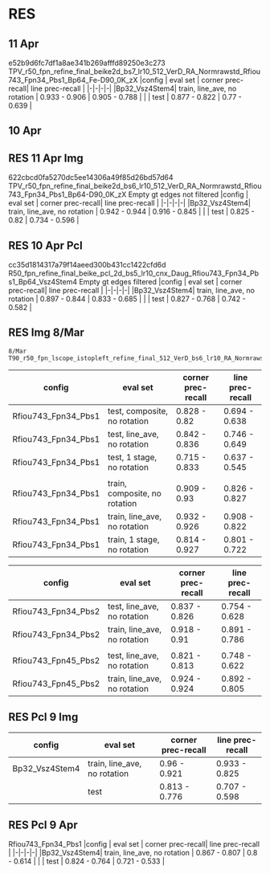 
# RES

## 11 Apr
e52b9d6fc7df1a8ae341b269afffd89250e3c273
TPV_r50_fpn_refine_final_beike2d_bs7_lr10_512_VerD_RA_Normrawstd_Rfiou743_Fpn34_Pbs1_Bp64_Fe-D90_0K_zX
|config | eval set | corner prec-recall| line prec-recall |
|-|-|-|-|
|Bp32_Vsz4Stem4| train, line_ave, no rotation    |  0.933 - 0.906  | 0.905 - 0.788  |
|              | test                          |  0.877 - 0.822 | 0.77 - 0.639  |


## 10 Apr

## RES 11 Apr Img
622cbcd0fa5270dc5ee14306a49f85d26bd57d64
TPV_r50_fpn_refine_final_beike2d_bs6_lr10_512_VerD_RA_Normrawstd_Rfiou743_Fpn34_Pbs1_Bp64-D90_0K_zX
Empty gt edges not filtered
|config | eval set | corner prec-recall| line prec-recall |
|-|-|-|-|
|Bp32_Vsz4Stem4| train, line_ave, no rotation    |  0.942 - 0.944  | 0.916 - 0.845  |
|              | test                          |  0.825 - 0.82 | 0.734 - 0.596  |

## RES 10 Apr Pcl
cc35d1814317a79f14aeed300b431cc1422cfd6d
R50_fpn_refine_final_beike_pcl_2d_bs5_lr10_cnx_Daug_Rfiou743_Fpn34_Pbs1_Bp64_Vsz4Stem4
Empty gt edges filtered
|config | eval set | corner prec-recall| line prec-recall |
|-|-|-|-|
|Bp32_Vsz4Stem4| train, line_ave, no rotation    |  0.897 - 0.844  | 0.833 - 0.685  |
|              | test                          |  0.827 - 0.768 | 0.742 - 0.582  |

## RES Img 8/Mar
```
8/Mar T90_r50_fpn_lscope_istopleft_refine_final_512_VerD_bs6_lr10_RA_Normrawstd_ChmR2P1N1_Rfiou743_Fpn34_Pbs1
```
|config | eval set | corner prec-recall| line prec-recall |
|-|-|-|-|
|Rfiou743_Fpn34_Pbs1 | test, composite, no rotation    | 0.828 - 0.82  |0.694 - 0.638  |
|Rfiou743_Fpn34_Pbs1 | test, line_ave, no rotation     | 0.842 - 0.836 |0.746 - 0.649  |
|Rfiou743_Fpn34_Pbs1 | test, 1 stage, no rotation | 0.715 - 0.833 |0.637 - 0.545  |
| | | |
|Rfiou743_Fpn34_Pbs1 | train, composite, no rotation    | 0.909 - 0.93  |  0.826 - 0.827 |
|Rfiou743_Fpn34_Pbs1 | train, line_ave, no rotation     | 0.932 - 0.926 | 0.908 - 0.822 |
|Rfiou743_Fpn34_Pbs1 | train, 1 stage, no rotation | 0.814 - 0.927 | 0.801 - 0.722  |


|config | eval set | corner prec-recall| line prec-recall |
|-|-|-|-|
| Rfiou743_Fpn34_Pbs2 | test, line_ave, no rotation     |  0.837 - 0.826 | 0.754 - 0.628  |
| Rfiou743_Fpn34_Pbs2 | train, line_ave, no rotation     | 0.918 - 0.91 | 0.891 - 0.786 |
| | | |
| Rfiou743_Fpn45_Pbs2 | test, line_ave, no rotation     |  0.821 - 0.813 | 0.748 - 0.622  |
| Rfiou743_Fpn45_Pbs2 | train, line_ave, no rotation     | 0.924 - 0.924 | 0.892 - 0.805 |

## RES Pcl 9 Img
|config | eval set | corner prec-recall| line prec-recall |
|-|-|-|-|
|Bp32_Vsz4Stem4| train, line_ave, no rotation    |  0.96 - 0.921  | 0.933 - 0.825  |
|              | test                          |  0.813 - 0.776 | 0.707 - 0.598  |
## RES Pcl 9 Apr
 Rfiou743_Fpn34_Pbs1
|config | eval set | corner prec-recall| line prec-recall |
|-|-|-|-|
|Bp32_Vsz4Stem4| train, line_ave, no rotation    | 0.867 - 0.807  | 0.8 - 0.614  |
|              | test                            |  0.824 - 0.764 | 0.721 - 0.533  |

